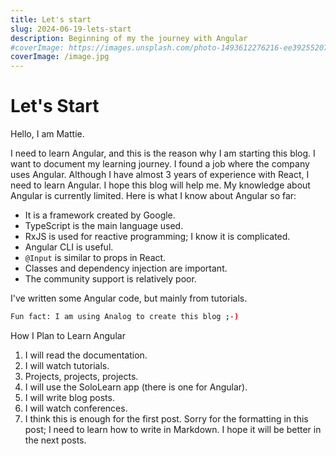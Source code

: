 ```yaml
---
title: Let's start
slug: 2024-06-19-lets-start
description: Beginning of my the journey with Angular
#coverImage: https://images.unsplash.com/photo-1493612276216-ee3925520721?ixlib=rb-4.0.3&ixid=MnwxMjA3fDB8MHxwaG90by1wYWdlfHx8fGVufDB8fHx8&auto=format&fit=crop&w=464&q=80
coverImage: /image.jpg
---
```


# Let's Start

Hello, I am Mattie.

I need to learn Angular, and this is the reason why I am starting this blog. I want to document my learning journey. I found a job where the company uses Angular. Although I have almost 3 years of experience with React, I need to learn Angular. I hope this blog will help me. My knowledge about Angular is currently limited. Here is what I know about Angular so far:

* It is a framework created by Google.
* TypeScript is the main language used.
* RxJS is used for reactive programming; I know it is complicated.
* Angular CLI is useful.
* `@Input` is similar to props in React.
* Classes and dependency injection are important.
* The community support is relatively poor.

I've written some Angular code, but mainly from tutorials.

```bash
Fun fact: I am using Analog to create this blog ;-)
```

How I Plan to Learn Angular

1. I will read the documentation.
2. I will watch tutorials.
3. Projects, projects, projects.
4. I will use the SoloLearn app (there is one for Angular).
5. I will write blog posts.
6. I will watch conferences.
7. I think this is enough for the first post. Sorry for the formatting in this post; I need to learn how to write in Markdown. I hope it will be better in the next posts.
